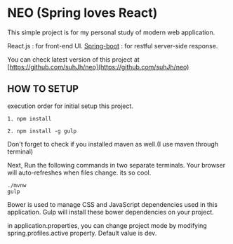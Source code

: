 

# NEO (Spring loves React)

This simple project is for my personal study of modern web application.

React.js : for front-end UI.
[Spring-boot](http://docs.spring.io/spring-boot/docs/current/reference/html/index.html) : for restful server-side response.

You can check latest version of this project at [https://github.com/suhJh/neo](https://github.com/suhJh/neo)



## HOW TO SETUP

execution order for initial setup this project.   

 
 
    1. npm install   
    
    2. npm install -g gulp
    

Don't forget to check if you installed maven as well.(I use maven through terminal) 

Next, Run the following commands in two separate terminals. 
Your browser will auto-refreshes when files change. its so cool.


    ./mvnw
    gulp

Bower is used to manage CSS and JavaScript dependencies used in this application. 
Gulp will install these bower dependencies on your project. 


in application.properties, you can change project mode by modifying spring.profiles.active property.
Default value is dev.


